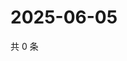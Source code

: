 # 2025-06-05

共 0 条

<!-- BEGIN ZHIHUQUESTIONS -->
<!-- 最后更新时间 Thu Jun 05 2025 23:12:13 GMT+0800 (China Standard Time) -->

<!-- END ZHIHUQUESTIONS -->
